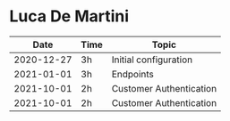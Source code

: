 # Luca De Martini

| Date       | Time | Topic                   |
| ---------- | ---- | ----------------------- |
| 2020-12-27 | 3h   | Initial configuration   |
| 2021-01-01 | 3h   | Endpoints               |
| 2021-10-01 | 2h   | Customer Authentication |
| 2021-10-01 | 2h   | Customer Authentication |